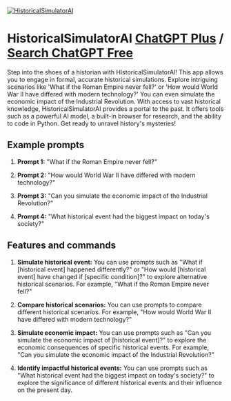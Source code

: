 
[![HistoricalSimulatorAI](https://files.oaiusercontent.com/file-bkfgyqSsUZ6psjPZJTt6wSVt?se=2123-10-18T01%3A06%3A22Z&sp=r&sv=2021-08-06&sr=b&rscc=max-age%3D31536000%2C%20immutable&rscd=attachment%3B%20filename%3D_f2a33b7a-e572-4dac-9583-3c74cf377687.jfif&sig=nQu3cuNQVqa/3gTOystnNyJSgza25uZDqHxUc5FM3iQ%3D)](https://chat.openai.com/g/g-u2R1krrTt-historicalsimulatorai)

# HistoricalSimulatorAI [ChatGPT Plus](https://chat.openai.com/g/g-u2R1krrTt-historicalsimulatorai) / [Search ChatGPT Free](https://gptcall.net/index.html#/?search=HistoricalSimulatorAI)

Step into the shoes of a historian with HistoricalSimulatorAI! This app allows you to engage in formal, accurate historical simulations. Explore intriguing scenarios like 'What if the Roman Empire never fell?' or 'How would World War II have differed with modern technology?' You can even simulate the economic impact of the Industrial Revolution. With access to vast historical knowledge, HistoricalSimulatorAI provides a portal to the past. It offers tools such as a powerful AI model, a built-in browser for research, and the ability to code in Python. Get ready to unravel history's mysteries!

## Example prompts

1. **Prompt 1:** "What if the Roman Empire never fell?"

2. **Prompt 2:** "How would World War II have differed with modern technology?"

3. **Prompt 3:** "Can you simulate the economic impact of the Industrial Revolution?"

4. **Prompt 4:** "What historical event had the biggest impact on today's society?"


## Features and commands

1. **Simulate historical event:** You can use prompts such as "What if [historical event] happened differently?" or "How would [historical event] have changed if [specific condition]?" to explore alternative historical scenarios. For example, "What if the Roman Empire never fell?"

2. **Compare historical scenarios:** You can use prompts to compare different historical scenarios. For example, "How would World War II have differed with modern technology?"

3. **Simulate economic impact:** You can use prompts such as "Can you simulate the economic impact of [historical event]?" to explore the economic consequences of specific historical events. For example, "Can you simulate the economic impact of the Industrial Revolution?"

4. **Identify impactful historical events:** You can use prompts such as "What historical event had the biggest impact on today's society?" to explore the significance of different historical events and their influence on the present day.


